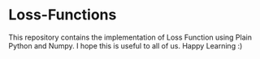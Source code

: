 # Loss-Functions

This repository contains the implementation of Loss Function using Plain Python and Numpy. I hope this is useful to all of us. Happy Learning :)
